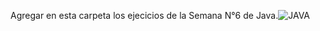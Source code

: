 Agregar en esta carpeta los ejecicios de la Semana N°6 de Java.![JAVA](https://github.com/CodeSystem2022/United_Code_Semanal/assets/82915052/6435405c-123b-4ffd-a6f3-91d5b81c60a6)

